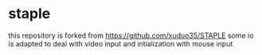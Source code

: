 # staple
this repository is forked from https://github.com/xuduo35/STAPLE
some io is adapted to deal with video input and intialization with mouse input
